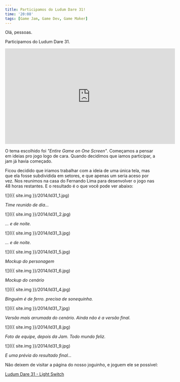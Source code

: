 ```yaml
---
title: Participamos do Ludum Dare 31!
time: '20:08'
tags: [Game Jam, Game Dev, Game Maker]
---
```


Olá, pessoas.

Participamos do Ludum Dare 31.

<iframe width="560" height="315" src="https://www.youtube.com/embed/9OjIIhm8ZVk" frameborder="0" allowfullscreen></iframe>

O tema escolhido foi _"Entire Game on One Screen"_.
Começamos a pensar em ideias pro jogo logo de cara. Quando decidimos que iamos participar, a jam já havia começado. 

Ficou decidido que iriamos trabalhar com a ideia de uma única tela, mas que ela fosse subdividida em setores, e que apenas um seria aceso por vez.
Nos reunimos na casa do Fernando Lima para desenvolver o jogo nas 48 horas restantes. E o resultado é o que você pode ver abaixo:

![]({{ site.img }}/2014/ld31_1.jpg)

_Time reunido de dia..._

![]({{ site.img }}/2014/ld31_2.jpg)

_... e de noite._

![]({{ site.img }}/2014/ld31_3.jpg)

_... e de noite._

![]({{ site.img }}/2014/ld31_5.jpg)

_Mockup do personagem_

![]({{ site.img }}/2014/ld31_6.jpg)

_Mockup do cenário_

![]({{ site.img }}/2014/ld31_4.jpg)

_Binguém é de ferro. precisa de sonequinha._

![]({{ site.img }}/2014/ld31_7.jpg)

_Versão mais arrumada do cenário. Ainda não é a versão final._

![]({{ site.img }}/2014/ld31_8.jpg)

_Foto de equipe, depois da Jam. Todo mundo feliz._

![]({{ site.img }}/2014/ld31_9.jpg)

_E uma prévia do resultado final..._

Não deixem de visitar a página do nosso joguinho, e joguem ele se possível:

[Ludum Dare 31 - Light Switch](http://ludumdare.com/compo/ludum-dare-31/?action=preview&uid=47113)

